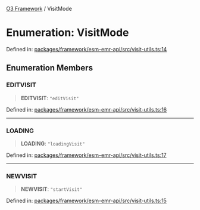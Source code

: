 [O3 Framework](../API.md) / VisitMode

# Enumeration: VisitMode

Defined in: [packages/framework/esm-emr-api/src/visit-utils.ts:14](https://github.com/openmrs/openmrs-esm-core/blob/main/packages/framework/esm-emr-api/src/visit-utils.ts#L14)

## Enumeration Members

### EDITVISIT

> **EDITVISIT**: `"editVisit"`

Defined in: [packages/framework/esm-emr-api/src/visit-utils.ts:16](https://github.com/openmrs/openmrs-esm-core/blob/main/packages/framework/esm-emr-api/src/visit-utils.ts#L16)

***

### LOADING

> **LOADING**: `"loadingVisit"`

Defined in: [packages/framework/esm-emr-api/src/visit-utils.ts:17](https://github.com/openmrs/openmrs-esm-core/blob/main/packages/framework/esm-emr-api/src/visit-utils.ts#L17)

***

### NEWVISIT

> **NEWVISIT**: `"startVisit"`

Defined in: [packages/framework/esm-emr-api/src/visit-utils.ts:15](https://github.com/openmrs/openmrs-esm-core/blob/main/packages/framework/esm-emr-api/src/visit-utils.ts#L15)

